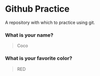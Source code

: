 # Github Practice

A repository with which to practice using git.

### What is your name?

> Coco


### What is your favorite color?

> RED
